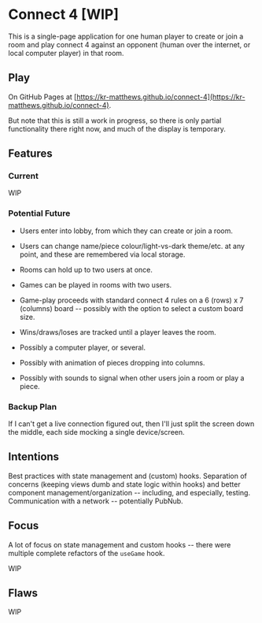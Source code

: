 # Connect 4 [WIP]

This is a single-page application for one human player to create or join a room and play connect 4 against an opponent (human over the internet, or local computer player) in that room.

## Play

On GitHub Pages at [https://kr-matthews.github.io/connect-4](https://kr-matthews.github.io/connect-4).

But note that this is still a work in progress, so there is only partial functionality there right now, and much of the display is temporary.

## Features

### Current

WIP

### Potential Future

- Users enter into lobby, from which they can create or join a room.
- Users can change name/piece colour/light-vs-dark theme/etc. at any point, and these are remembered via local storage.
- Rooms can hold up to two users at once.
- Games can be played in rooms with two users.
- Game-play proceeds with standard connect 4 rules on a 6 (rows) x 7 (columns) board -- possibly with the option to select a custom board size.
- Wins/draws/loses are tracked until a player leaves the room.

- Possibly a computer player, or several.
- Possibly with animation of pieces dropping into columns.
- Possibly with sounds to signal when other users join a room or play a piece.

### Backup Plan

If I can't get a live connection figured out, then I'll just split the screen down the middle, each side mocking a single device/screen.

## Intentions

Best practices with state management and (custom) hooks. Separation of concerns (keeping views dumb and state logic within hooks) and better component management/organization -- including, and especially, testing. Communication with a network -- potentially PubNub.

## Focus

A lot of focus on state management and custom hooks -- there were multiple complete refactors of the `useGame` hook.

WIP

## Flaws

WIP
